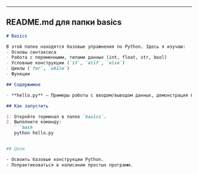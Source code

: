 
---

## README.md для папки **basics**

```markdown
# Basics

В этой папке находятся базовые упражнения по Python. Здесь я изучаю:
- Основы синтаксиса
- Работа с переменными, типами данных (int, float, str, bool)
- Условные конструкции (`if`, `elif`, `else`)
- Циклы (`for`, `while`)
- Функции

## Содержимое

- **hello.py** – Примеры работы с вводом/выводом данных, демонстрация базовых операций.

## Как запустить

1. Откройте терминал в папке `basics`.
2. Выполните команду:
   ```bash
   python hello.py


## Цели

- Освоить базовые конструкции Python.
- Попрактиковаться в написании простых программ.